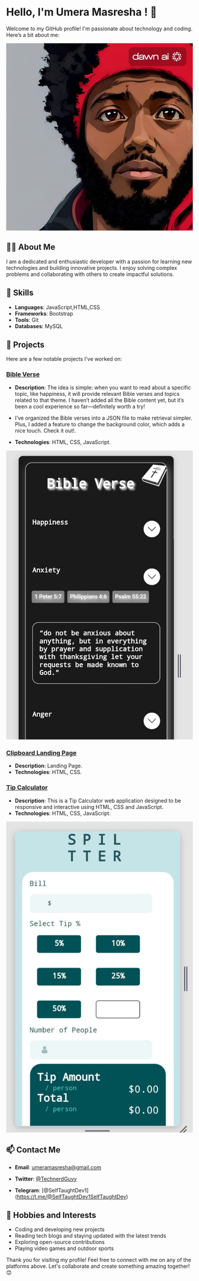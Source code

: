 # Hello, I'm Umera Masresha ! 👋

Welcome to my GitHub profile! I'm passionate about technology and coding. Here’s a bit about me:

![profile picture](IMG_20241123_200611_110.jpg)

## 🧑‍💻 About Me

I am a dedicated and enthusiastic developer with a passion for learning new technologies and building innovative projects. I enjoy solving complex problems and collaborating with others to create impactful solutions.

## 🚀 Skills

- **Languages**: JavaScript,HTML,CSS
- **Frameworks**: Bootstrap 
- **Tools**: Git
- **Databases**: MySQL

## 🌟 Projects

Here are a few notable projects I've worked on:

### [Bible Verse](https://github.com/umera27/Day-10-Bible-Verse-Website/)
- **Description**: The idea is simple: when you want to read about a specific topic, like happiness, it will provide relevant Bible verses and topics related to that theme. I haven’t added all the Bible content yet, but it’s been a cool experience so far—definitely worth a try!

 - I’ve organized the Bible verses into a JSON file to make retrieval simpler. Plus, I added a feature to change the background color, which adds a nice touch. Check it out!.
- **Technologies**: HTML, CSS, JavaScript.

![Bible Verse Webiste](IMG_20250208_190039_719.jpg)



### [Clipboard Landing Page](https://github.com/umera27/Day-09-Clipboard-Landing-Page)
- **Description**: Landing Page.
- **Technologies**: HTML, CSS.





### [Tip Calculator](https://github.com/umera27/Day-08-Tip-Calculator)
- **Description**: This is a Tip Calculator web application designed to be responsive and interactive using HTML, CSS and JavaScript.
- **Technologies**: HTML, CSS, JavaScript.



![Tip Calculator](IMG_20250114_230204_010.jpg)


## 📫 Contact Me

- **Email**: [umeramasresha@gmail.com](mailto:umeramasresha@gmail.com)

- **Twitter**: [@TechnerdGuyy](https://twitter.com/@TechnerdGuyy)
- **Telegram**:
[@SelfTaughtDev1] (https://t.me/@SelfTaughtDev1SelfTaughtDev)

## 🌱 Hobbies and Interests

- Coding and developing new projects
- Reading tech blogs and staying updated with the latest trends
- Exploring open-source contributions
- Playing video games and outdoor sports

Thank you for visiting my profile! Feel free to connect with me on any of the platforms above. Let's collaborate and create something amazing together! 😊


